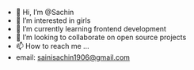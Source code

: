 - 👋 Hi, I’m @Sachin
- 👀 I’m interested in girls
- 🌱 I’m currently learning frontend development
- 💞️ I’m looking to collaborate on open source projects
- 📫 How to reach me ...
- email: sainisachin1906@gmail.com

<!---
sachin-19/sachin-19 is a ✨ special ✨ repository because its `README.md` (this file) appears on your GitHub profile.
You can click the Preview link to take a look at your changes.
--->
